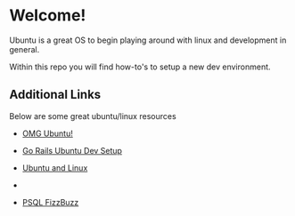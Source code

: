 # Welcome!

Ubuntu is a great OS to begin playing around with linux and development in general.

Within this repo you will find how-to's to setup a new dev environment.

## Additional Links

Below are some great ubuntu/linux resources

* [OMG Ubuntu!](http://www.omgubuntu.co.uk/)
* [Go Rails Ubuntu Dev Setup](https://gorails.com/setup/ubuntu/16.04)
* [Ubuntu and Linux](http://www.linuxandubuntu.com/)
* [](https://linuxjourney.com/?utm_source=omgubuntu)



* [PSQL FizzBuzz](https://hashrocket.com/blog/posts/understanding-common-table-expressions-with-fizzbuzz)
